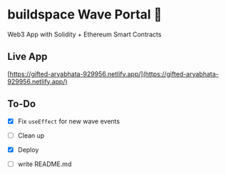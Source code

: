 # buildspace Wave Portal 👋 
Web3 App with Solidity + Ethereum Smart Contracts
## Live App
[https://gifted-aryabhata-929956.netlify.app/](https://gifted-aryabhata-929956.netlify.app/)

## To-Do
- [x] Fix `useEffect` for new wave events
- [ ] Clean up
- [x] Deploy
- [ ] write README.md






